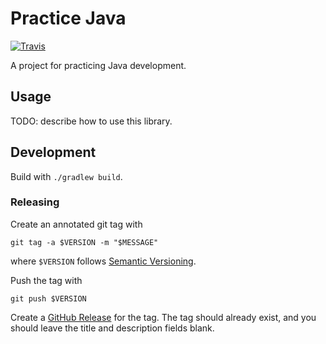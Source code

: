 # Practice Java
[![Travis](https://travis-ci.org/ags799/learn-java.svg?branch=master)](https://travis-ci.org/ags799/learn-java)

A project for practicing Java development.

## Usage

TODO: describe how to use this library.

## Development

Build with `./gradlew build`.

### Releasing

Create an annotated git tag with

    git tag -a $VERSION -m "$MESSAGE"

where `$VERSION` follows [Semantic Versioning](http://semver.org/spec/v2.0.0.html).

Push the tag with

    git push $VERSION

Create a [GitHub Release](https://github.com/ags799/learn-java/releases/new) for the
tag. The tag should already exist, and you should leave the title and description
fields blank.
